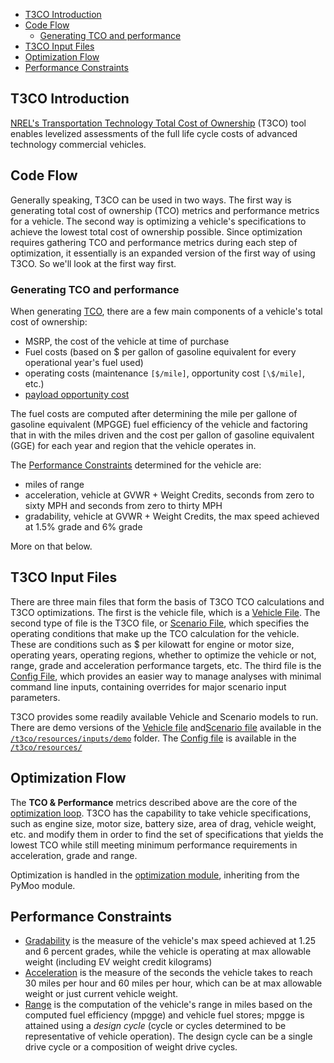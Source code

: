 
- [T3CO Introduction ](#t3co-introduction)
- [Code Flow ](#code-flow)
    - [Generating TCO and performance](#generating-tco-and-performance)
- [T3CO Input Files ](#t3co-input-files)
- [Optimization Flow ](#optimization-flow)
- [Performance Constraints ](#performance-constraints)


## <a name="t3co-introduction"></a> T3CO Introduction 

[NREL's Transportation Technology Total Cost of Ownership](https://www.nrel.gov/transportation/t3co.html) (T3CO) tool enables levelized assessments of the full life cycle costs of advanced technology commercial vehicles. 

## Code Flow <a name="code-flow"></a>

Generally speaking, T3CO can be used in two ways. The first way is generating total cost of ownership (TCO) metrics and performance metrics for a vehicle. The second way is optimizing a vehicle's specifications to achieve the lowest total cost of ownership possible. Since optimization requires gathering TCO and performance metrics during each step of optimization, it essentially is an expanded version of the first way of using T3CO. So we'll look at the first way first.

### **Generating TCO and performance** <a name="generating-tco-and-performance"></a>

When generating [TCO](./models/TCO_calculations.md), there are a few main components of a vehicle's total cost of ownership:
- MSRP, the cost of the vehicle at time of purchase
- Fuel costs (based on $ per gallon of gasoline equivalent for every operational year's fuel used)
- operating costs (maintenance `[$/mile]`, opportunity cost `[\$/mile]`, etc.)
- [payload opportunity cost](./models/TCO_calculations.md#payload-opportunity-costs)

The fuel costs are computed after determining the mile per gallone of gasoline equivalent (MPGGE) fuel efficiency of the vehicle and factoring that in with the miles driven and the cost per gallon of gasoline equivalent (GGE) for each year and region that the vehicle operates in.

The [Performance Constraints](#performance-constraints) determined for the vehicle are:
- miles of range
- acceleration, vehicle at GVWR + Weight Credits,  seconds from zero to sixty MPH and seconds from zero to thirty MPH
- gradability, vehicle at GVWR + Weight Credits, the max speed achieved at 1.5% grade and 6% grade

More on that below.

## T3CO Input Files <a name="t3co-input-files)"></a>

There are three main files that form the basis of T3CO TCO calculations and T3CO optimizations. The first is the vehicle file, which is a [Vehicle File](./vehicle_inputs_descriptions.md). The second type of file is the T3CO file, or [Scenario File](./scenario_inputs_descriptions.md), which specifies the operating conditions that make up the TCO calculation for the vehicle. These are conditions such as $ per kilowatt for engine or motor size, operating years, operating regions, whether to optimize the vehicle or not, range, grade and acceleration performance targets, etc. The third file is the [Config File](./config_inputs_descriptions.md), which provides an easier way to manage analyses with minimal command line inputs, containing overrides for major scenario input parameters.

T3CO provides some readily available Vehicle and Scenario models to run. There are demo versions of the [Vehicle file](https://github.com/NREL/T3CO/blob/264a730de942671eb2345a5afca7e1afd6d67666/t3co/resources/inputs/demo/Demo_FY22_vehicle_model_assumptions.csv) and[Scenario file](https://github.com/NREL/T3CO/blob/264a730de942671eb2345a5afca7e1afd6d67666/t3co/resources/inputs/demo/Demo_FY22_scenario_assumptions.csv) available in the  [`/t3co/resources/inputs/demo`](https://github.com/NREL/T3CO/tree/264a730de942671eb2345a5afca7e1afd6d67666/t3co/resources/inputs/demo) folder. The [Config file](https://github.com/NREL/T3CO/blob/264a730de942671eb2345a5afca7e1afd6d67666/t3co/resources/T3COConfig.csv) is available in the [`/t3co/resources/`](https://github.com/NREL/T3CO/tree/264a730de942671eb2345a5afca7e1afd6d67666/t3co/resources)

## Optimization Flow <a name="optimization-flow"></a>

The **TCO & Performance** metrics described above are the core of the [optimization loop](./models/optimization.md). T3CO has the capability to take vehicle specifications, such as engine size, motor size, battery size, area of drag, vehicle weight, etc. and modify them in order to find the set of specifications that yields the lowest TCO while still meeting minimum performance requirements in acceleration, grade and range.

Optimization is handled in the [optimization module](https://github.com/NREL/T3CO/blob/74a494bc783c1d0d5794d605584e9843b3a4cb2d/t3co/moopack/moo.py#L80), inheriting from the PyMoo module.

## Performance Constraints <a name="performance-constraints"></a>

- [Gradability](./models/acceleration_and_grade_tests.md) is the measure of the vehicle's max speed achieved at 1.25 and 6 percent grades, while the vehicle is operating at max allowable weight (including EV weight credit kilograms)
- [Acceleration](./models/acceleration_and_grade_tests.md) is the measure of the seconds the vehicle takes to reach 30 miles per hour and 60 miles per hour, which can be at max allowable weight or just current vehicle weight.
- [Range](./models/fuel_efficiency_and_range.md) is the computation of the vehicle's range in miles based on the computed fuel efficiency (mpgge) and vehicle fuel stores; mpgge is attained using a *design cycle* (cycle or cycles determined to be representative of vehicle operation). The design cycle can be a single drive cycle or a composition of weight drive cycles.

